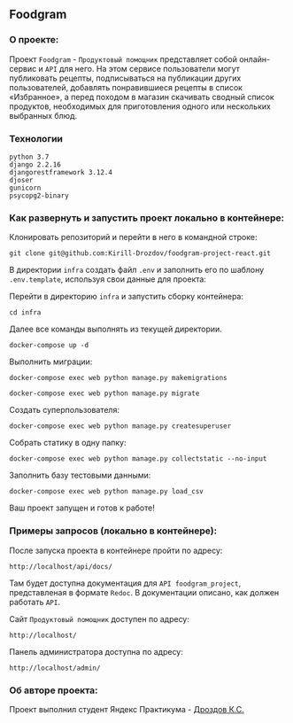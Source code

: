 ## Foodgram

### О проекте:

Проект `Foodgram` - `Продуктовый помощник` представляет собой онлайн-сервис и `API` для него. На этом сервисе пользователи могут публиковать рецепты, подписываться на публикации других пользователей, добавлять понравившиеся рецепты в список «Избранное», а перед походом в магазин скачивать сводный список продуктов, необходимых для приготовления одного или нескольких выбранных блюд.

### Технологии
```
python 3.7
django 2.2.16
djangorestframework 3.12.4
djoser
gunicorn
psycopg2-binary
```

### Как развернуть и запустить проект локально в контейнере:

Клонировать репозиторий и перейти в него в командной строке:

```
git clone git@github.com:Kirill-Drozdov/foodgram-project-react.git
```


В директории `infra` создать файл `.env` и заполнить его по шаблону `.env.template`,
используя свои данные для проекта:


Перейти в директорию `infra` и запустить сборку контейнера:

```
cd infra
```

Далее все команды выполнять из текущей директории.

```
docker-compose up -d
```

Выполнить миграции:

```
docker-compose exec web python manage.py makemigrations
```

```
docker-compose exec web python manage.py migrate
```

Создать суперпользователя:

```
docker-compose exec web python manage.py createsuperuser
```

Собрать статику в одну папку:

```
docker-compose exec web python manage.py collectstatic --no-input
```

Заполнить базу тестовыми данными:

```
docker-compose exec web python manage.py load_csv
```

Ваш проект запущен и готов к работе!

### Примеры запросов (локально в контейнере):

После запуска проекта в контейнере пройти по адресу:

```
http://localhost/api/docs/
```
Там будет доступна документация для `API foodgram_project`,
представленая в формате `Redoc`.
В документации описано, как должен работать `API`.

Сайт `Продуктовый помощник` доступен по адресу:

```
http://localhost/
```

Панель администратора доступна по адресу:

```
http://localhost/admin/
```

### Об авторе проекта:
Проект выполнил студент Яндекс Практикума -
[Дроздов К.С.](https://github.com/Kirill-Drozdov)
